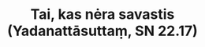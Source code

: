 ---
layout: page
title: 'Tai, kas nėra savastis (Yadanattāsuttaṃ, SN 22.17)'
category: susijusios suttos
index: Nesavastingumas (anattā)
sortIndex: 22017
tags: Nesavastingumas (anattā)
suttacentral: sn22.17
---